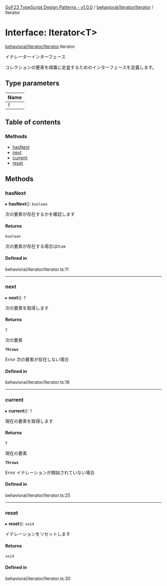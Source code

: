 [GoF23 TypeScript Design Patterns - v1.0.0](../README.md) / [behavioral/iterator/Iterator](../modules/behavioral_iterator_Iterator.md) / Iterator

# Interface: Iterator\<T\>

[behavioral/iterator/Iterator](../modules/behavioral_iterator_Iterator.md).Iterator

イテレーターインターフェース

コレクションの要素を順番に走査するためのインターフェースを定義します。

## Type parameters

| Name |
| :------ |
| `T` |

## Table of contents

### Methods

- [hasNext](behavioral_iterator_Iterator.Iterator.md#hasnext)
- [next](behavioral_iterator_Iterator.Iterator.md#next)
- [current](behavioral_iterator_Iterator.Iterator.md#current)
- [reset](behavioral_iterator_Iterator.Iterator.md#reset)

## Methods

### hasNext

▸ **hasNext**(): `boolean`

次の要素が存在するかを確認します

#### Returns

`boolean`

次の要素が存在する場合はtrue

#### Defined in

behavioral/iterator/Iterator.ts:11

___

### next

▸ **next**(): `T`

次の要素を取得します

#### Returns

`T`

次の要素

**`Throws`**

Error 次の要素が存在しない場合

#### Defined in

behavioral/iterator/Iterator.ts:18

___

### current

▸ **current**(): `T`

現在の要素を取得します

#### Returns

`T`

現在の要素

**`Throws`**

Error イテレーションが開始されていない場合

#### Defined in

behavioral/iterator/Iterator.ts:25

___

### reset

▸ **reset**(): `void`

イテレーションをリセットします

#### Returns

`void`

#### Defined in

behavioral/iterator/Iterator.ts:30
